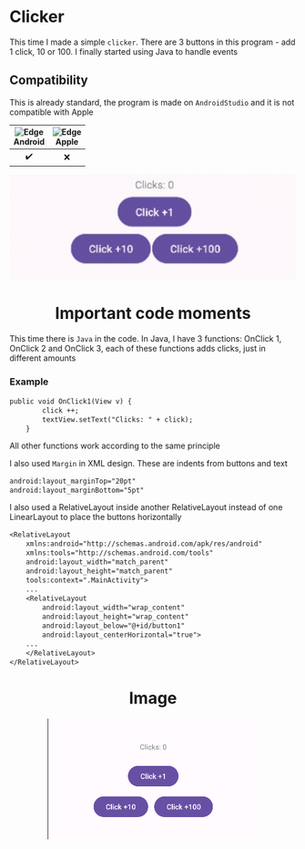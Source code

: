 # Clicker
This time I made a simple `clicker`. There are 3 buttons in this program - add 1 click, 10 or 100. I finally started using Java to handle events

 ## Compatibility
 
This is already standard, the program is made on `AndroidStudio` and it is not compatible with Apple


| <img src="https://upload.wikimedia.org/wikipedia/commons/thumb/d/d7/Android_robot.svg/800px-Android_robot.svg.png_48x48.png" alt="Edge" width="45px" height="50px" /></br>Android | <img src="https://upload.wikimedia.org/wikipedia/commons/thumb/1/1b/Apple_logo_grey.svg/1724px-Apple_logo_grey.svg.png" alt="Edge" width="45px" height="50px" /></br>Apple |
:-------:|:-------:|
|    ✔️  |    ❌  |

![Gif](gif.gif) 


<h1 align="center">Important code moments</h1> 

This time there is `Java` in the code. In Java, I have 3 functions: OnClick 1, OnClick 2 and OnClick 3, each of these functions adds clicks, just in different amounts
### Example

```
public void OnClick1(View v) {
        click ++;
        textView.setText("Clicks: " + click);
    }
```
All other functions work according to the same principle

I also used `Margin` in XML design. These are indents from buttons and text

```
android:layout_marginTop="20pt"
android:layout_marginBottom="5pt"
```
I also used a RelativeLayout inside another RelativeLayout instead of one LinearLayout to place the buttons horizontally
```
<RelativeLayout
    xmlns:android="http://schemas.android.com/apk/res/android"
    xmlns:tools="http://schemas.android.com/tools"
    android:layout_width="match_parent"
    android:layout_height="match_parent"
    tools:context=".MainActivity">
    ...
    <RelativeLayout
        android:layout_width="wrap_content"
        android:layout_height="wrap_content"
        android:layout_below="@+id/button1"
        android:layout_centerHorizontal="true">
    ...
    </RelativeLayout>
</RelativeLayout>

```

<div align="center">

# Image

 ![Screenshot](Screenshot.png) 

